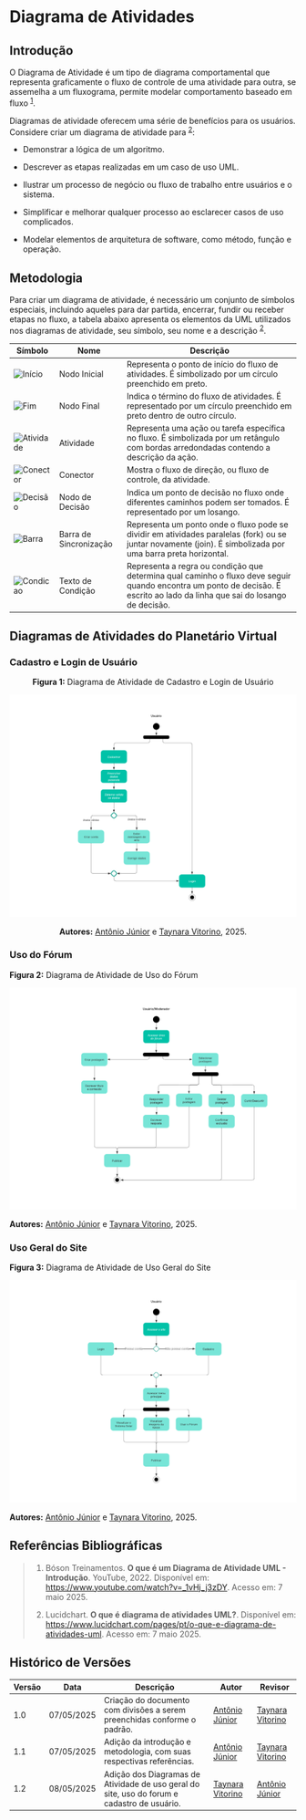 # Diagrama de Atividades

## Introdução

O Diagrama de Atividade é um tipo de diagrama comportamental que representa graficamente o fluxo de controle de uma atividade para outra, se assemelha a um fluxograma, permite modelar comportamento baseado em fluxo <sup>[1](#ref1)</sup>. 

Diagramas de atividade oferecem uma série de benefícios para os usuários. Considere criar um diagrama de atividade para <sup>[2](#ref2)</sup>:

- Demonstrar a lógica de um algoritmo.

- Descrever as etapas realizadas em um caso de uso UML.

- Ilustrar um processo de negócio ou fluxo de trabalho entre usuários e o sistema.

- Simplificar e melhorar qualquer processo ao esclarecer casos de uso complicados.

- Modelar elementos de arquitetura de software, como método, função e operação. 

## Metodologia
Para criar um diagrama de atividade, é necessário um conjunto de símbolos especiais, incluindo aqueles para dar partida, encerrar, fundir ou receber etapas no fluxo, a tabela abaixo apresenta os elementos da UML utilizados nos diagramas de atividade, seu símbolo, seu nome e a descrição <sup>[2](#ref2)</sup>. 

| Símbolo                            | Nome                   | Descrição                                                                                                                                                                    |
|------------------------------------|------------------------|------------------------------------------------------------------------------------------------------------------------------------------------------------------------------|
| ![Início](https://d2slcw3kip6qmk.cloudfront.net/marketing/pages/chart/uml/activity-diagram/initial-state-33x31.PNG)  | Nodo Inicial           | Representa o ponto de início do fluxo de atividades. É simbolizado por um círculo preenchido em preto.                                                                       |
| ![Fim](https://d2slcw3kip6qmk.cloudfront.net/marketing/pages/chart/uml/activity-diagram/end-state-33x32.PNG)        | Nodo Final             | Indica o término do fluxo de atividades. É representado por um círculo preenchido em preto dentro de outro círculo.                                                          |
| ![Atividade](https://d2slcw3kip6qmk.cloudfront.net/marketing/pages/chart/uml/activity-diagram/activity-66x35.PNG) | Atividade              | Representa uma ação ou tarefa específica no fluxo. É simbolizada por um retângulo com bordas arredondadas contendo a descrição da ação.                                      |
| ![Conector](https://d2slcw3kip6qmk.cloudfront.net/marketing/pages/chart/uml/activity-diagram/arrow-66x11.PNG)   | Conector      | Mostra o fluxo de direção, ou fluxo de controle, da atividade. |
| ![Decisão](https://d2slcw3kip6qmk.cloudfront.net/marketing/pages/chart/uml/activity-diagram/decision-33x30.PNG)     | Nodo de Decisão        | Indica um ponto de decisão no fluxo onde diferentes caminhos podem ser tomados. É representado por um losango.                                                               |
| ![Barra](https://d2slcw3kip6qmk.cloudfront.net/marketing/pages/chart/uml/activity-diagram/join-66x57.PNG)          | Barra de Sincronização | Representa um ponto onde o fluxo pode se dividir em atividades paralelas (fork) ou se juntar novamente (join). É simbolizada por uma barra preta horizontal.                 |
| ![Condicao](https://d2slcw3kip6qmk.cloudfront.net/marketing/pages/chart/uml/activity-diagram/condition-text-66x22.PNG)   | Texto de Condição      | Representa a regra ou condição que determina qual caminho o fluxo deve seguir quando encontra um ponto de decisão. É escrito ao lado da linha que sai do losango de decisão. |

## Diagramas de Atividades do Planetário Virtual

### Cadastro e Login de Usuário

<center>

**Figura 1:** Diagrama de Atividade de Cadastro e Login de Usuário <a id="figura"></a>

![Cadastro e Login de Usuário](assets\DiagramaAtividadeCadastroLogin.png)

**Autores:** [Antônio Júnior](https://github.com/antonioleaojr)  e [Taynara Vitorino](https://github.com/taybalau), 2025.
</center>

### Uso do Fórum

**Figura 2:** Diagrama de Atividade de Uso do Fórum<a id="figura"></a>

![Uso do Fórum](assets\DiagramaAtividadeUsoForum.png)

**Autores:** [Antônio Júnior](https://github.com/antonioleaojr)  e [Taynara Vitorino](https://github.com/taybalau), 2025.
</center>

### Uso Geral do Site

**Figura 3:** Diagrama de Atividade de Uso Geral do Site<a id="figura"></a>

![Uso Geral do Site](assets\DiagramaAtividadeUsoGeral.png)

**Autores:** [Antônio Júnior](https://github.com/antonioleaojr)  e [Taynara Vitorino](https://github.com/taybalau), 2025.
</center>

###

## Referências Bibliográficas

>1. <a id="ref1"></a> Bóson Treinamentos. **O que é um Diagrama de Atividade UML - Introdução**. YouTube, 2022. Disponível em: <https://www.youtube.com/watch?v=_1vHj_j3zDY>. Acesso em: 7 maio 2025. 
>
>2. <a id="ref2"></a> Lucidchart. **O que é diagrama de atividades UML?**. Disponível em: <https://www.lucidchart.com/pages/pt/o-que-e-diagrama-de-atividades-uml>. Acesso em: 7 maio 2025.  
>

## Histórico de Versões

| Versão | Data       | Descrição                                      | Autor               | Revisor            |
|--------|------------|------------------------------------------------|---------------------|--------------------|
| 1.0 | 07/05/2025 | Criação do documento com divisões a serem preenchidas conforme o padrão.| [Antônio Júnior](https://github.com/antonioleaojr)  | [Taynara Vitorino](https://github.com/taybalau) |
| 1.1 | 07/05/2025 | Adição da introdução e metodologia, com suas respectivas referências.| [Antônio Júnior](https://github.com/antonioleaojr)  | [Taynara Vitorino](https://github.com/taybalau) |
| 1.2 | 08/05/2025 | Adição dos Diagramas de Atividade de uso geral do site, uso do forum e cadastro de usuário.| [Taynara Vitorino](https://github.com/taybalau)  | [Antônio Júnior](https://github.com/antonioleaojr)  |
